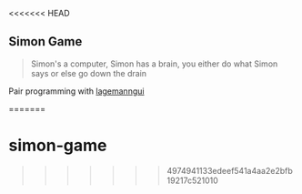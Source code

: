 <<<<<<< HEAD
## Simon Game

> Simon's a computer, Simon has a brain, you either do what Simon says or else go down the drain

Pair programming with [lagemanngui](https://github.com/lagemanngui)


=======
# simon-game
>>>>>>> 4974941133edeef541a4aa2e2bfb19217c521010

